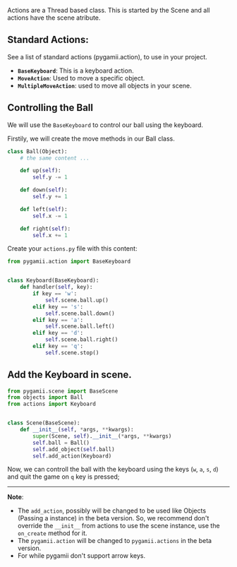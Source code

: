 Actions are a Thread based class. This is started by the Scene and all actions have the scene atribute.

## Standard Actions:

See a list of standard actions (pygamii.action), to use in your project.

- **`BaseKeyboard`**: This is a keyboard action.
- **`MoveAction`**: Used to move a specific object.
- **`MultipleMoveAction`**: used to move all objects in your scene.


## Controlling the Ball

We will use the `BaseKeyboard` to control our ball using the keyboard.

Firstily, we will create the move methods in our Ball class.

```py
class Ball(Object):
    # the same content ...

    def up(self):
        self.y -= 1

    def down(self):
        self.y += 1

    def left(self):
        self.x -= 1

    def right(self):
        self.x += 1
```


Create your `actions.py` file with this content:


```py
from pygamii.action import BaseKeyboard


class Keyboard(BaseKeyboard):
    def handler(self, key):
        if key == 'w':
            self.scene.ball.up()
        elif key == 's':
            self.scene.ball.down()
        elif key == 'a':
            self.scene.ball.left()
        elif key == 'd':
            self.scene.ball.right()
        elif key == 'q':
            self.scene.stop()

```

## Add the Keyboard in scene.

```py
from pygamii.scene import BaseScene
from objects import Ball
from actions import Keyboard


class Scene(BaseScene):
    def __init__(self, *args, **kwargs):
        super(Scene, self).__init__(*args, **kwargs)
        self.ball = Ball()
        self.add_object(self.ball)
        self.add_action(Keyboard)
```

Now, we can controll the ball with the keyboard using the keys (`w`, `a`, `s`, `d`) and quit the game on `q` key is pressed;

---

**Note**:  

- The `add_action`, possibly will be changed to be used like Objects (Passing a instance) in the beta version.  So, we recommend don't override the `__init__` from actions to use the scene instance, use the `on_create` method for it.  
- The `pygamii.action` will be changed to `pygamii.actions` in the beta version.
- For while pygamii don't support arrow keys.
